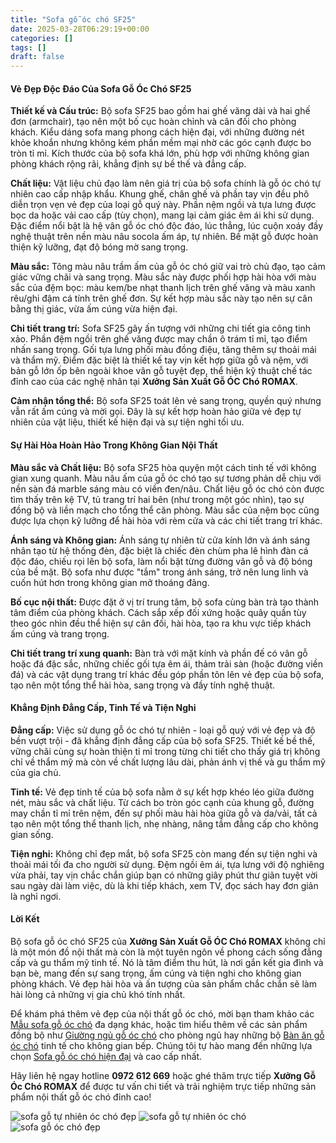 ```yaml
---
title: "Sofa gỗ óc chó SF25"
date: 2025-03-28T06:29:19+00:00
categories: []
tags: []
draft: false
---
```

#### **Vẻ Đẹp Độc Đáo Của Sofa Gỗ Óc Chó SF25**

**Thiết kế và Cấu trúc:** Bộ sofa SF25 bao gồm hai ghế văng dài và hai ghế đơn (armchair), tạo nên một bố cục hoàn chỉnh và cân đối cho phòng khách. Kiểu dáng sofa mang phong cách hiện đại, với những đường nét khỏe khoắn nhưng không kém phần mềm mại nhờ các góc cạnh được bo tròn tỉ mỉ. Kích thước của bộ sofa khá lớn, phù hợp với những không gian phòng khách rộng rãi, khẳng định sự bề thế và đẳng cấp.

**Chất liệu:** Vật liệu chủ đạo làm nên giá trị của bộ sofa chính là gỗ óc chó tự nhiên cao cấp nhập khẩu. Khung ghế, chân ghế và phần tay vịn đều phô diễn trọn vẹn vẻ đẹp của loại gỗ quý này. Phần nệm ngồi và tựa lưng được bọc da hoặc vải cao cấp (tùy chọn), mang lại cảm giác êm ái khi sử dụng. Đặc điểm nổi bật là hệ vân gỗ óc chó độc đáo, lúc thẳng, lúc cuộn xoáy đầy nghệ thuật trên nền màu nâu socola ấm áp, tự nhiên. Bề mặt gỗ được hoàn thiện kỹ lưỡng, đạt độ bóng mờ sang trọng.

**Màu sắc:** Tông màu nâu trầm ấm của gỗ óc chó giữ vai trò chủ đạo, tạo cảm giác vững chãi và sang trọng. Màu sắc này được phối hợp hài hòa với màu sắc của đệm bọc: màu kem/be nhạt thanh lịch trên ghế văng và màu xanh rêu/ghi đậm cá tính trên ghế đơn. Sự kết hợp màu sắc này tạo nên sự cân bằng thị giác, vừa ấm cúng vừa hiện đại.

**Chi tiết trang trí:** Sofa SF25 gây ấn tượng với những chi tiết gia công tinh xảo. Phần đệm ngồi trên ghế văng được may chần ô trám tỉ mỉ, tạo điểm nhấn sang trọng. Gối tựa lưng phối màu đồng điệu, tăng thêm sự thoải mái và thẩm mỹ. Điểm đặc biệt là thiết kế tay vịn kết hợp giữa gỗ và nệm, với bản gỗ lớn ốp bên ngoài khoe vân gỗ tuyệt đẹp, thể hiện kỹ thuật chế tác đỉnh cao của các nghệ nhân tại **Xưởng Sản Xuất Gỗ ÓC Chó ROMAX**.

**Cảm nhận tổng thể:** Bộ sofa SF25 toát lên vẻ sang trọng, quyền quý nhưng vẫn rất ấm cúng và mời gọi. Đây là sự kết hợp hoàn hảo giữa vẻ đẹp tự nhiên của vật liệu, thiết kế hiện đại và sự tiện nghi tối ưu.

#### **Sự Hài Hòa Hoàn Hảo Trong Không Gian Nội Thất**

**Màu sắc và Chất liệu:** Bộ sofa SF25 hòa quyện một cách tinh tế với không gian xung quanh. Màu nâu ấm của gỗ óc chó tạo sự tương phản dễ chịu với nền sàn đá marble sáng màu có viền đen/nâu. Chất liệu gỗ óc chó còn được tìm thấy trên kệ TV, tủ trang trí hai bên (như trong một góc nhìn), tạo sự đồng bộ và liền mạch cho tổng thể căn phòng. Màu sắc của nệm bọc cũng được lựa chọn kỹ lưỡng để hài hòa với rèm cửa và các chi tiết trang trí khác.

**Ánh sáng và Không gian:** Ánh sáng tự nhiên từ cửa kính lớn và ánh sáng nhân tạo từ hệ thống đèn, đặc biệt là chiếc đèn chùm pha lê hình đàn cá độc đáo, chiếu rọi lên bộ sofa, làm nổi bật từng đường vân gỗ và độ bóng của bề mặt. Bộ sofa như được "tắm" trong ánh sáng, trở nên lung linh và cuốn hút hơn trong không gian mở thoáng đãng.

**Bố cục nội thất:** Được đặt ở vị trí trung tâm, bộ sofa cùng bàn trà tạo thành tâm điểm của phòng khách. Cách sắp xếp đối xứng hoặc quây quần tùy theo góc nhìn đều thể hiện sự cân đối, hài hòa, tạo ra khu vực tiếp khách ấm cúng và trang trọng.

**Chi tiết trang trí xung quanh:** Bàn trà với mặt kính và phần đế có vân gỗ hoặc đá đặc sắc, những chiếc gối tựa êm ái, thảm trải sàn (hoặc đường viền đá) và các vật dụng trang trí khác đều góp phần tôn lên vẻ đẹp của bộ sofa, tạo nên một tổng thể hài hòa, sang trọng và đầy tính nghệ thuật.

#### **Khẳng Định Đẳng Cấp, Tinh Tế và Tiện Nghi**

**Đẳng cấp:** Việc sử dụng gỗ óc chó tự nhiên - loại gỗ quý với vẻ đẹp và độ bền vượt trội - đã khẳng định đẳng cấp của bộ sofa SF25. Thiết kế bề thế, vững chãi cùng sự hoàn thiện tỉ mỉ trong từng chi tiết cho thấy giá trị không chỉ về thẩm mỹ mà còn về chất lượng lâu dài, phản ánh vị thế và gu thẩm mỹ của gia chủ.

**Tinh tế:** Vẻ đẹp tinh tế của bộ sofa nằm ở sự kết hợp khéo léo giữa đường nét, màu sắc và chất liệu. Từ cách bo tròn góc cạnh của khung gỗ, đường may chần tỉ mỉ trên nệm, đến sự phối màu hài hòa giữa gỗ và da/vải, tất cả tạo nên một tổng thể thanh lịch, nhẹ nhàng, nâng tầm đẳng cấp cho không gian sống.

**Tiện nghi:** Không chỉ đẹp mắt, bộ sofa SF25 còn mang đến sự tiện nghi và thoải mái tối đa cho người sử dụng. Đệm ngồi êm ái, tựa lưng với độ nghiêng vừa phải, tay vịn chắc chắn giúp bạn có những giây phút thư giãn tuyệt vời sau ngày dài làm việc, dù là khi tiếp khách, xem TV, đọc sách hay đơn giản là nghỉ ngơi.

#### **Lời Kết**

Bộ sofa gỗ óc chó SF25 của **Xưởng Sản Xuất Gỗ ÓC Chó ROMAX** không chỉ là một món đồ nội thất mà còn là một tuyên ngôn về phong cách sống đẳng cấp và gu thẩm mỹ tinh tế. Nó là tâm điểm thu hút, là nơi gắn kết gia đình và bạn bè, mang đến sự sang trọng, ấm cúng và tiện nghi cho không gian phòng khách. Vẻ đẹp hài hòa và ấn tượng của sản phẩm chắc chắn sẽ làm hài lòng cả những vị gia chủ khó tính nhất.

Để khám phá thêm vẻ đẹp của nội thất gỗ óc chó, mời bạn tham khảo các [Mẫu sofa gỗ óc chó](https://romax.vn/danh-muc/phong-khach/sofa-go-oc-cho/) đa dạng khác, hoặc tìm hiểu thêm về các sản phẩm đồng bộ như [Giường ngủ gỗ óc chó](https://romax.vn/danh-muc/phong-ngu/giuong-go-oc-cho/) cho phòng ngủ hay những bộ [Bàn ăn gỗ óc chó](https://romax.vn/danh-muc/phong-bep/ban-an-go-oc-cho/) tinh tế cho không gian bếp. Chúng tôi tự hào mang đến những lựa chọn [Sofa gỗ óc chó hiện đại](https://romax.vn/danh-muc/phong-khach/sofa-go-oc-cho/) và cao cấp nhất.

Hãy liên hệ ngay hotline **0972 612 669** hoặc ghé thăm trực tiếp **Xưởng Gỗ Óc Chó ROMAX** để được tư vấn chi tiết và trải nghiệm trực tiếp những sản phẩm nội thất gỗ óc chó đỉnh cao!

![sofa gỗ tự nhiên óc chó đẹp](/img/sofa/sf25/sofa-go-oc-cho-sf25-1.webp)
![sofa gỗ tự nhiên óc chó](/img/sofa/sf25/sofa-go-oc-cho-sf25-2.webp)
![sofa gỗ óc chó đẹp](/img/sofa/sf25/sofa-go-oc-cho-sf25-3.webp)